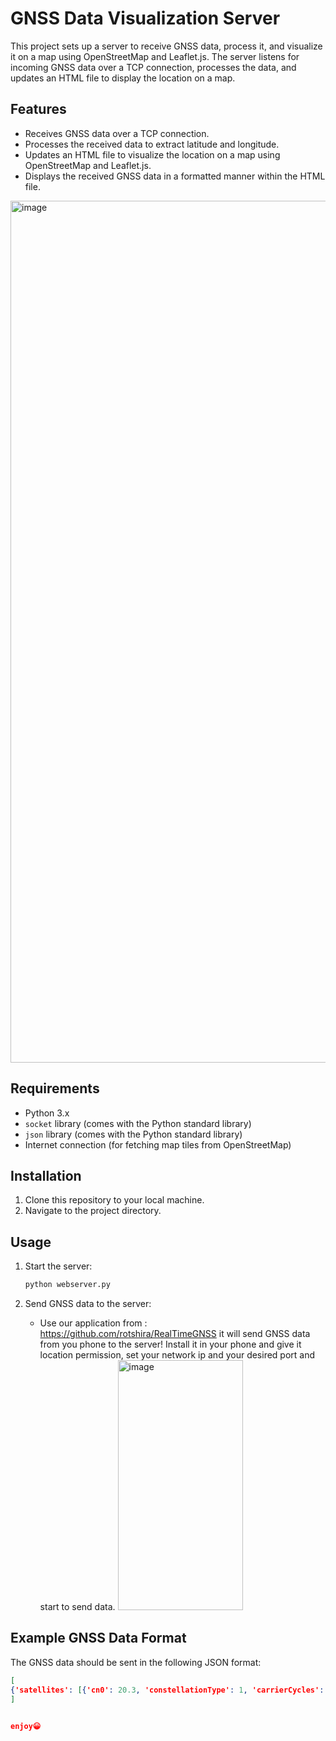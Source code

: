 # GNSS Data Visualization Server

This project sets up a server to receive GNSS data, process it, and visualize it on a map using OpenStreetMap and Leaflet.js. The server listens for incoming GNSS data over a TCP connection, processes the data, and updates an HTML file to display the location on a map.

## Features

- Receives GNSS data over a TCP connection.
- Processes the received data to extract latitude and longitude.
- Updates an HTML file to visualize the location on a map using OpenStreetMap and Leaflet.js.
- Displays the received GNSS data in a formatted manner within the HTML file.


<img width="1379" alt="image" src="https://github.com/user-attachments/assets/c1d6abfc-884f-42d2-965f-889441f8313c">

## Requirements

- Python 3.x
- `socket` library (comes with the Python standard library)
- `json` library (comes with the Python standard library)
- Internet connection (for fetching map tiles from OpenStreetMap)

## Installation

1. Clone this repository to your local machine.
2. Navigate to the project directory.

## Usage

1. Start the server:
    ```sh
    python webserver.py
    ```

2. Send GNSS data to the server:
    - Use our application from : https://github.com/rotshira/RealTimeGNSS
      it will send GNSS data from you phone to the server!
      Install it in your phone and give it location permission, set your network ip and your desired port and start to send data.
      <img width="200" height ="400" alt = "image" src = "https://github.com/user-attachments/assets/6a552ce4-5f0e-4b47-b5c4-5bb0babfd126">


## Example GNSS Data Format

The GNSS data should be sent in the following JSON format:
```json
[
{'satellites': [{'cn0': 20.3, 'constellationType': 1, 'carrierCycles': -9223372036854775808, 'svid': 5, 'accumulatedDeltaRangeState': 16, 'receivedSvTimeNanos': 416019336245364, 'pseudorangeRateUncertaintyMetersPerSecond': 5.930500030517578, 'accumulatedDeltaRangeMeters': 0.0, 'accumulatedDeltaRangeUncertaintyMeters': 0.0, 'snrInDb': 0.0, 'carrierFrequencyHz': 1575420030.0, 'receivedSvTimeUncertaintyNanos': 922, 'carrierPhaseUncertainty': 0.0, 'automaticGainControlLevelDb': -52.0, 'doppler': -96.6311264038086, 'multipathIndicator': 0, 'timeOffsetNanos': 0.0, 'carrierPhase': 0.0, 'state': 16399, 'pseudorangeRate': -96.6311264038086}, {'cn0': 33.4, 'constellationType': 1, 'carrierCycles': -9223372036854775808, 'svid': 13, 'accumulatedDeltaRangeState': 16, 'receivedSvTimeNanos': 416019335883656, 'pseudorangeRateUncertaintyMetersPerSecond': 0.20000000298023224, 'accumulatedDeltaRangeMeters': -0.0, 'accumulatedDeltaRangeUncertaintyMeters': 1902.917772949835, 'snrInDb': 0.0, 'carrierFrequencyHz': 1575420030.0, 'receivedSvTimeUncertaintyNanos': 16, 'carrierPhaseUncertainty': 0.0, 'automaticGainControlLevelDb': -52.0, 'doppler': -536.3464965820312, 'multipathIndicator': 0, 'timeOffsetNanos': 0.0, 'carrierPhase': 0.0, 'state': 16399, 'pseudorangeRate': -536.3464965820312}, {'cn0': 20.0, 'constellationType': 1, 'carrierCycles': -9223372036854775808, 'svid': 30, 'accumulatedDeltaRangeState': 16, 'receivedSvTimeNanos': 416019340754013, 'pseudorangeRateUncertaintyMetersPerSecond': 5.906500339508057, 'accumulatedDeltaRangeMeters': 0.0, 'accumulatedDeltaRangeUncertaintyMeters': 0.0, 'snrInDb': 0.0, 'carrierFrequencyHz': 1575420030.0, 'receivedSvTimeUncertaintyNanos': 922, 'carrierPhaseUncertainty': 0.0, 'automaticGainControlLevelDb': -52.0, 'doppler': 69.17174530029297, 'multipathIndicator': 0, 'timeOffsetNanos': 0.0, 'carrierPhase': 0.0, 'state': 16399, 'pseudorangeRate': 69.17174530029297}, {'cn0': 22.8, 'constellationType': 6, 'carrierCycles': -9223372036854775808, 'svid': 7, 'accumulatedDeltaRangeState': 16, 'receivedSvTimeNanos': 416019326258819, 'pseudorangeRateUncertaintyMetersPerSecond': 4.878500461578369, 'accumulatedDeltaRangeMeters': 0.0, 'accumulatedDeltaRangeUncertaintyMeters': 0.0, 'snrInDb': 0.0, 'carrierFrequencyHz': 1575420030.0, 'receivedSvTimeUncertaintyNanos': 61, 'carrierPhaseUncertainty': 0.0, 'automaticGainControlLevelDb': -55.0, 'doppler': -397.7803955078125, 'multipathIndicator': 0, 'timeOffsetNanos': 0.0, 'carrierPhase': 0.0, 'state': 23567, 'pseudorangeRate': -397.7803955078125}], 'altitude': 243.59999084472656, 'latitude': 32.2871894, 'longitude': 35.0780821}
]


enjoy😀

